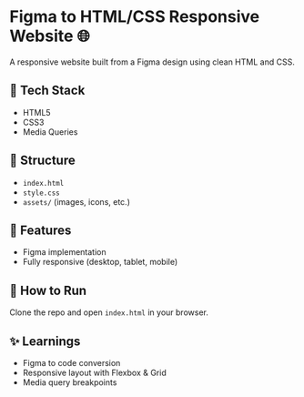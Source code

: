 # Figma to HTML/CSS Responsive Website 🌐

A responsive website built from a Figma design using clean HTML and CSS.

## 🔧 Tech Stack
- HTML5
- CSS3
- Media Queries

## 📁 Structure
- `index.html`
- `style.css`
- `assets/` (images, icons, etc.)

## 📱 Features
- Figma implementation
- Fully responsive (desktop, tablet, mobile)

## 🚀 How to Run
Clone the repo and open `index.html` in your browser.

## ✨ Learnings
- Figma to code conversion
- Responsive layout with Flexbox & Grid
- Media query breakpoints
